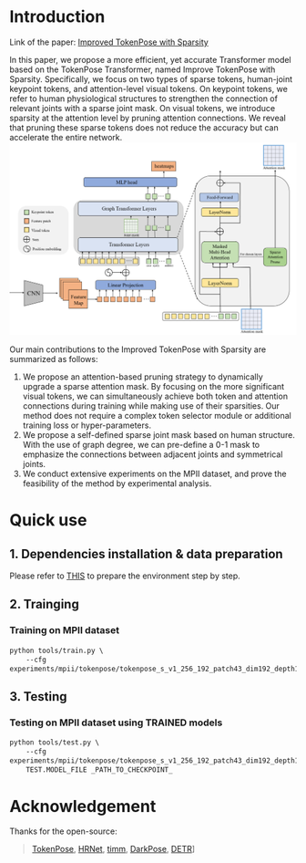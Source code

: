 # Introduction
Link of the paper: [Improved TokenPose with Sparsity](https://doi.org/10.48550/arXiv.2311.09653)

In this paper, we propose a more efficient, yet accurate Transformer model based on the TokenPose Transformer, named Improve TokenPose with Sparsity. Specifically, we focus on two types of sparse tokens, human-joint keypoint tokens, and attention-level visual tokens. On keypoint tokens, we refer to human physiological structures to strengthen the connection of relevant joints with a sparse joint mask. On visual tokens, we introduce sparsity at the attention level by pruning attention connections. We reveal that pruning these sparse tokens does not reduce the accuracy but can accelerate the entire network. 
![image](https://github.com/Anning-Li/Improved-TokenPose-with-Sparsity/blob/main/framework1%20(1).png)

Our main contributions to the Improved TokenPose with Sparsity are summarized as follows:

1. We propose an attention-based pruning strategy to dynamically upgrade a sparse attention mask. By focusing on the more significant visual tokens, we can simultaneously achieve both token and attention connections during training while making use of their sparsities. Our method does not require a complex token selector module or additional training loss or hyper-parameters.
2. We propose a self-defined sparse joint mask based on human structure. With the use of graph degree, we can pre-define a 0-1 mask to emphasize the connections between adjacent joints and symmetrical joints.
3. We conduct extensive experiments on the MPII dataset, and prove the feasibility of the method by experimental analysis.

# Quick use
## 1. Dependencies installation & data preparation
Please refer to [THIS](https://github.com/leoxiaobin/deep-high-resolution-net.pytorch) to prepare the environment step by step.

## 2. Trainging
### Training on MPII dataset 
```
python tools/train.py \
    --cfg experiments/mpii/tokenpose/tokenpose_s_v1_256_192_patch43_dim192_depth12_heads8.yaml\
```
## 3. Testing
### Testing on MPII dataset using TRAINED models
```
python tools/test.py \
    --cfg experiments/mpii/tokenpose/tokenpose_s_v1_256_192_patch43_dim192_depth12_heads8.yaml\
    TEST.MODEL_FILE _PATH_TO_CHECKPOINT_ 
```

# Acknowledgement
Thanks for the open-source:
> [TokenPose](https://github.com/leeyegy/TokenPose), [HRNet](https://github.com/leoxiaobin/deep-high-resolution-net.pytorch/), [timm](https://github.com/rwightman/pytorch-image-models), [DarkPose](https://github.com/ilovepose/DarkPose), [DETR](https://github.com/facebookresearch/detr)]
